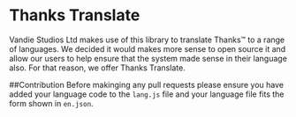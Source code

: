 # Thanks Translate
Vandie Studios Ltd makes use of this library to translate Thanks™ to a range of languages. We decided it would makes more sense to open source it and allow our users to help ensure that the system made sense in their language also. For that reason, we offer Thanks Translate.

##Contribution
Before makinging any pull requests please ensure you have added your language code to the `lang.js` file and your language file fits the form shown in `en.json`.
